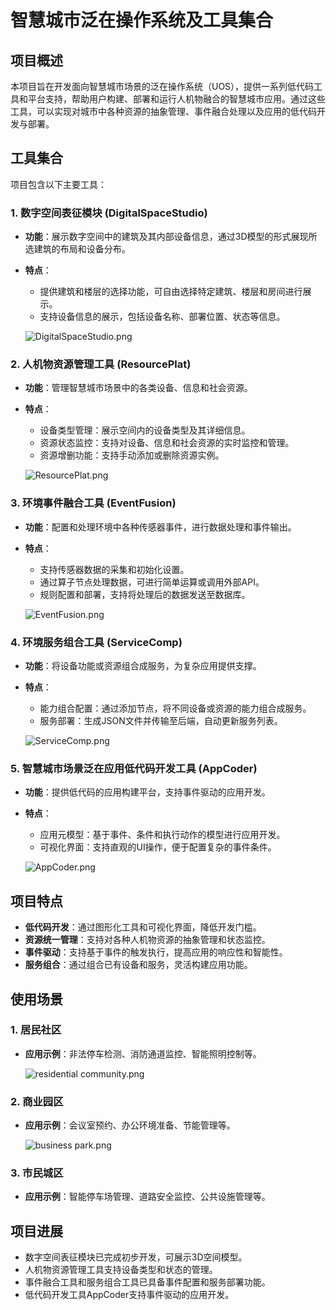 # 智慧城市泛在操作系统及工具集合

## 项目概述
本项目旨在开发面向智慧城市场景的泛在操作系统（UOS），提供一系列低代码工具和平台支持，帮助用户构建、部署和运行人机物融合的智慧城市应用。通过这些工具，可以实现对城市中各种资源的抽象管理、事件融合处理以及应用的低代码开发与部署。

## 工具集合
项目包含以下主要工具：

### 1. 数字空间表征模块 (DigitalSpaceStudio)
- **功能**：展示数字空间中的建筑及其内部设备信息，通过3D模型的形式展现所选建筑的布局和设备分布。
- **特点**：
  - 提供建筑和楼层的选择功能，可自由选择特定建筑、楼层和房间进行展示。
  - 支持设备信息的展示，包括设备名称、部署位置、状态等信息。

  ![DigitalSpaceStudio.png](readme_img/DigitalSpaceStudio.png)

### 2. 人机物资源管理工具 (ResourcePlat)
- **功能**：管理智慧城市场景中的各类设备、信息和社会资源。
- **特点**：
  - 设备类型管理：展示空间内的设备类型及其详细信息。
  - 资源状态监控：支持对设备、信息和社会资源的实时监控和管理。
  - 资源增删功能：支持手动添加或删除资源实例。

  ![ResourcePlat.png](readme_img/ResourcePlat.png)

### 3. 环境事件融合工具 (EventFusion)
- **功能**：配置和处理环境中各种传感器事件，进行数据处理和事件输出。
- **特点**：
  - 支持传感器数据的采集和初始化设置。
  - 通过算子节点处理数据，可进行简单运算或调用外部API。
  - 规则配置和部署，支持将处理后的数据发送至数据库。

  ![EventFusion.png](readme_img/EventFusion.png)

### 4. 环境服务组合工具 (ServiceComp)
- **功能**：将设备功能或资源组合成服务，为复杂应用提供支撑。
- **特点**：
  - 能力组合配置：通过添加节点，将不同设备或资源的能力组合成服务。
  - 服务部署：生成JSON文件并传输至后端，自动更新服务列表。

  ![ServiceComp.png](readme_img/ServiceComp.png)

### 5. 智慧城市场景泛在应用低代码开发工具 (AppCoder)
- **功能**：提供低代码的应用构建平台，支持事件驱动的应用开发。
- **特点**：
  - 应用元模型：基于事件、条件和执行动作的模型进行应用开发。
  - 可视化界面：支持直观的UI操作，便于配置复杂的事件条件。

  ![AppCoder.png](readme_img/AppCoder.png)

## 项目特点
- **低代码开发**：通过图形化工具和可视化界面，降低开发门槛。
- **资源统一管理**：支持对各种人机物资源的抽象管理和状态监控。
- **事件驱动**：支持基于事件的触发执行，提高应用的响应性和智能性。
- **服务组合**：通过组合已有设备和服务，灵活构建应用功能。

## 使用场景
### 1. 居民社区
- **应用示例**：非法停车检测、消防通道监控、智能照明控制等。

  ![residential community.png](readme_img/residential%20community.png)

### 2. 商业园区
- **应用示例**：会议室预约、办公环境准备、节能管理等。

  ![business park.png](readme_img/business%20park.png)

### 3. 市民城区
- **应用示例**：智能停车场管理、道路安全监控、公共设施管理等。

## 项目进展
- 数字空间表征模块已完成初步开发，可展示3D空间模型。
- 人机物资源管理工具支持设备类型和状态的管理。
- 事件融合工具和服务组合工具已具备事件配置和服务部署功能。
- 低代码开发工具AppCoder支持事件驱动的应用开发。